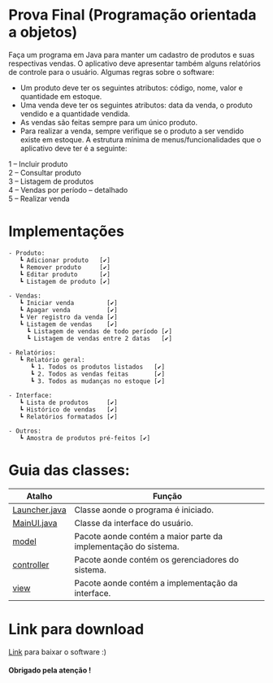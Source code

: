 # Prova Final (Programação orientada a objetos)

Faça um programa em Java para manter um cadastro de produtos e suas
respectivas vendas. O aplicativo deve apresentar também alguns relatórios
de controle para o usuário. Algumas regras sobre o software:
- Um produto deve ter os seguintes atributos: código, nome, valor e
quantidade em estoque.
- Uma venda deve ter os seguintes atributos: data da venda, o produto
vendido e a quantidade vendida.
- As vendas são feitas sempre para um único produto.
- Para realizar a venda, sempre verifique se o produto a ser vendido existe
em estoque.
A estrutura mínima de menus/funcionalidades que o aplicativo deve ter é a
seguinte:

1 – Incluir produto<br>
2 – Consultar produto<br>
3 – Listagem de produtos<br>
4 – Vendas por período – detalhado<br>
5 – Realizar venda<br>

# Implementações 

```
- Produto:
   ┗ Adicionar produto   [✔️]
   ┗ Remover produto     [✔️]
   ┗ Editar produto      [✔️]
   ┗ Listagem de produto [✔️]
   
- Vendas:
   ┗ Iniciar venda         [✔️]
   ┗ Apagar venda          [✔️]
   ┗ Ver registro da venda [✔️]
   ┗ Listagem de vendas    [✔️]
     ┗ Listagem de vendas de todo período [✔️]
     ┗ Listagem de vendas entre 2 datas   [✔️]
     
- Relatórios:
   ┗ Relatório geral:
      ┗ 1. Todos os produtos listados   [✔️]
      ┗ 2. Todos as vendas feitas       [✔️]
      ┗ 3. Todos as mudanças no estoque [✔️]
     
- Interface:
   ┗ Lista de produtos     [✔️]
   ┗ Histórico de vendas   [✔️]
   ┗ Relatórios formatados [✔️]
     
- Outros:
   ┗ Amostra de produtos pré-feitos [✔️]
```

# Guia das classes:

| Atalho        | Função                                          |
|---------------|-------------------------------------------------|
| [Launcher.java](https://github.com/daviddev16/Prova-Final/blob/master/src/org/david/Launcher.java) | Classe aonde o programa é iniciado.             |
| [MainUI.java](https://github.com/daviddev16/Prova-Final/blob/master/src/org/david/view/MainUI.java)   | Classe da interface do usuário.                 |
| [model](https://github.com/daviddev16/Prova-Final/tree/master/src/org/david/model) | Pacote aonde contém a maior parte da implementação do sistema. |
| [controller](https://github.com/daviddev16/Prova-Final/tree/master/src/org/david/controller) | Pacote aonde contém os gerenciadores do sistema. |
| [view](https://github.com/daviddev16/Prova-Final/tree/master/src/org/david/view) | Pacote aonde contém a implementação da interface. |


# Link para download

[Link](https://drive.google.com/file/d/1LJwr6a8xbZZrgdrROeiMkxifjEavWQ5_/view?usp=sharing) para baixar o software :)

<h4>Obrigado pela atenção !</h4>
